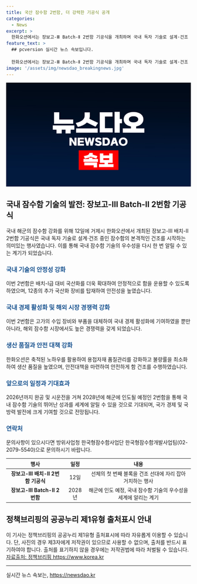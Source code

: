 ```yaml
---
title: 국산 잠수함 2번함, 더 강력한 기공식 공개
categories:
  - News
excerpt: >
  한화오션에서는 장보고-Ⅲ Batch-Ⅱ 2번함 기공식을 개최하며 국내 독자 기술로 설계·건조 중인 잠수함을 소개했습니다. 2번함은 국산화를 더욱 확대하고 안정적인 함 운용을 위해 70종의 국산화 장비를 탑재할 예정이며, 이를 통해 국내경제 활성화에 기여하고 해외 잠수함 수주 경쟁에서 유리한 위치를 확보할 것으로 기대됩니다. 함 건조를 위한 안전대책을 마련하고, 2026년까지 완공 및 시운전을 거쳐 2028년에 해군에 인도될 예정입니다. 이에 대한 기대와 성과는 국내 잠수함 건조 기술의 우수성을 강조하며, 해군력 발전과 국가 경제에 기여할 것으로 전망됩니다.
feature_text: >
  ## pcversion 실시간 뉴스 속보입니다.

  한화오션에서는 장보고-Ⅲ Batch-Ⅱ 2번함 기공식을 개최하며 국내 독자 기술로 설계·건조 중인 잠수함을 소개했습니다. 2번함은 국산화를 더욱 확대하고 안정적인 함 운용을 위해 70종의 국산화 장비를 탑재할 예정이며, 이를 통해 국내경제 활성화에 기여하고 해외 잠수함 수주 경쟁에서 유리한 위치를 확보할 것으로 기대됩니다. 함 건조를 위한 안전대책을 마련하고, 2026년까지 완공 및 시운전을 거쳐 2028년에 해군에 인도될 예정입니다. 이에 대한 기대와 성과는 국내 잠수함 건조 기술의 우수성을 강조하며, 해군력 발전과 국가 경제에 기여할 것으로 전망됩니다.
image: '/assets/img/newsdao_breakingnews.jpg'
---
```


<p><img src="/assets/img/newsdao_breakingnews.jpg" alt="pcversion 속보" /></p>

<h2 data-ke-size="size26">국내 잠수함 기술의 발전: 장보고-Ⅲ Batch-Ⅱ 2번함 기공식</h2>

<p>국내 해군의 잠수함 강화를 위해 12일에 거제시 한화오션에서 개최된 장보고-Ⅲ 배치-Ⅱ 2번함 기공식은 국내 독자 기술로 설계·건조 중인 잠수함의 본격적인 건조를 시작하는 의미있는 행사였습니다. 이를 통해 국내 잠수함 기술의 우수성을 다시 한 번 알릴 수 있는 계기가 되었습니다.</p>

<p data-ke-size="size16"></p>

<h3><b><span style="color: #1a5490;">국내 기술의 안정성 강화</span></b></h3>

<p>이번 2번함은 배치-I급 대비 국산화를 더욱 확대하여 안정적으로 함을 운용할 수 있도록 하였으며, 12종의 추가 국산화 장비를 탑재하여 안전성을 높였습니다.</p>

<p data-ke-size="size16"></p>

<h3><b><span style="color: #1a5490;">국내 경제 활성화 및 해외 시장 경쟁력 강화</span></b></h3>

<p>이번 2번함은 고가의 수입 장비와 부품을 대체하여 국내 경제 활성화에 기여하였을 뿐만 아니라, 해외 잠수함 시장에서도 높은 경쟁력을 갖게 되었습니다.</p>

<p data-ke-size="size16"></p>

<h3><b><span style="color: #1a5490;">생산 품질과 안전 대책 강화</span></b></h3>

<p>한화오션은 축적된 노하우를 활용하여 용접자재 품질관리를 강화하고 불량률을 최소화하여 생산 품질을 높였으며, 안전대책을 마련하여 안전하게 함 건조를 수행하였습니다.</p>

<p data-ke-size="size16"></p>

<h3><b><span style="color: #1a5490;">앞으로의 일정과 기대효과</span></b></h3>

<p>2026년까지 완공 및 시운전을 거쳐 2028년에 해군에 인도될 예정인 2번함을 통해 국내 잠수함 기술의 뛰어난 성과를 세계에 알릴 수 있을 것으로 기대되며, 국가 경제 및 국방력 발전에 크게 기여할 것으로 전망됩니다.</p>

<h3><b><span style="color: #1a5490;">연락처</span></b></h3>

<p>문의사항이 있으시다면 방위사업청 한국형잠수함사업단 한국형잠수함개발사업팀(02-2079-5540)으로 문의하시기 바랍니다.</p>

<p data-ke-size="size16"></p>

<table>
<thead>
<tr>
<th style="text-align: center;">행사</th>
<th style="text-align: center;">일정</th>
<th style="text-align: center;">내용</th>
</tr>
</thead>
<tbody>
<tr>
<td style="text-align: center; height: 17px;"><b>장보고-Ⅲ 배치-Ⅱ 2번함 기공식</b></td>
<td style="text-align: center;">12일</td>
<td style="text-align: center;">선체의 첫 번째 블록을 건조 선대에 자리 잡아 거치하는 행사</td>
</tr>
<tr>
<td style="text-align: center; height: 17px;"><b>장보고-Ⅲ Batch-Ⅱ 2번함</b></td>
<td style="text-align: center;">2028년</td>
<td style="text-align: center;">해군에 인도 예정, 국내 잠수함 기술의 우수성을 세계에 알리는 계기</td>
</tr>
</tbody>
</table>

<h2 data-ke-size="size26">정책브리핑의 공공누리 제1유형 출처표시 안내</h2>

<p>이 기사는 정책브리핑의 공공누리 제1유형 출처표시에 따라 자유롭게 이용할 수 있습니다. 단, 사진의 경우 제3자에게 저작권이 있으므로 사용할 수 없으며, 출처를 반드시 표기하여야 합니다. 출처를 표기하지 않을 경우에는 저작권법에 따라 처벌될 수 있습니다. <a href="https://www.korea.kr">자료출처: 정책브리핑 https://www.korea.kr</a></p>

<hr>
실시간 뉴스 속보는, <a href="https://newsdao.kr" rel="dofollow">https://newsdao.kr</a>


